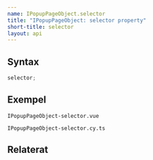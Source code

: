 ```yaml
---
name: IPopupPageObject.selector
title: "IPopupPageObject: selector property"
short-title: selector
layout: api
---
```


## Syntax

```ts nocompile nolint
selector;
```

## Exempel

```import static
IPopupPageObject-selector.vue
```

```import
IPopupPageObject-selector.cy.ts
```

## Relaterat
